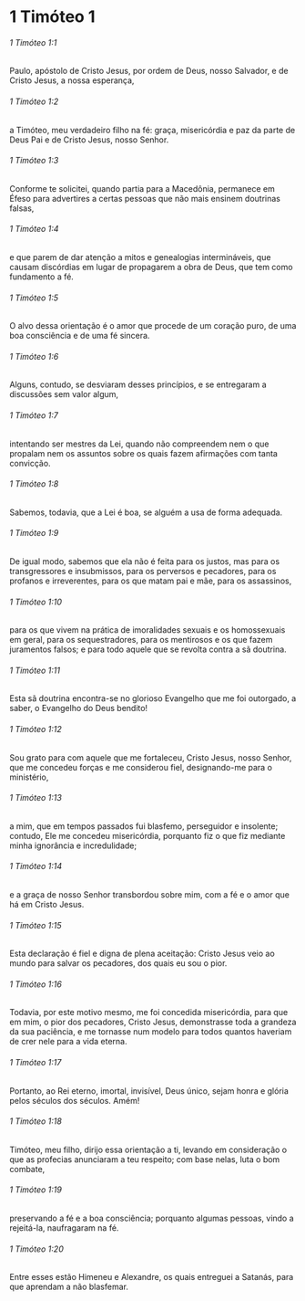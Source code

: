 # 1 Timóteo 1

###### 1 Timóteo 1:1

Paulo, apóstolo de Cristo Jesus, por ordem de Deus, nosso Salvador, e de Cristo Jesus, a nossa esperança,

###### 1 Timóteo 1:2

a Timóteo, meu verdadeiro filho na fé: graça, misericórdia e paz da parte de Deus Pai e de Cristo Jesus, nosso Senhor.

###### 1 Timóteo 1:3

Conforme te solicitei, quando partia para a Macedônia, permanece em Éfeso para advertires a certas pessoas que não mais ensinem doutrinas falsas,

###### 1 Timóteo 1:4

e que parem de dar atenção a mitos e genealogias intermináveis, que causam discórdias em lugar de propagarem a obra de Deus, que tem como fundamento a fé.

###### 1 Timóteo 1:5

O alvo dessa orientação é o amor que procede de um coração puro, de uma boa consciência e de uma fé sincera.

###### 1 Timóteo 1:6

Alguns, contudo, se desviaram desses princípios, e se entregaram a discussões sem valor algum,

###### 1 Timóteo 1:7

intentando ser mestres da Lei, quando não compreendem nem o que propalam nem os assuntos sobre os quais fazem afirmações com tanta convicção.

###### 1 Timóteo 1:8

Sabemos, todavia, que a Lei é boa, se alguém a usa de forma adequada.

###### 1 Timóteo 1:9

De igual modo, sabemos que ela não é feita para os justos, mas para os transgressores e insubmissos, para os perversos e pecadores, para os profanos e irreverentes, para os que matam pai e mãe, para os assassinos,

###### 1 Timóteo 1:10

para os que vivem na prática de imoralidades sexuais e os homossexuais em geral, para os sequestradores, para os mentirosos e os que fazem juramentos falsos; e para todo aquele que se revolta contra a sã doutrina.

###### 1 Timóteo 1:11

Esta sã doutrina encontra-se no glorioso Evangelho que me foi outorgado, a saber, o Evangelho do Deus bendito!

###### 1 Timóteo 1:12

Sou grato para com aquele que me fortaleceu, Cristo Jesus, nosso Senhor, que me concedeu forças e me considerou fiel, designando-me para o ministério,

###### 1 Timóteo 1:13

a mim, que em tempos passados fui blasfemo, perseguidor e insolente; contudo, Ele me concedeu misericórdia, porquanto fiz o que fiz mediante minha ignorância e incredulidade;

###### 1 Timóteo 1:14

e a graça de nosso Senhor transbordou sobre mim, com a fé e o amor que há em Cristo Jesus.

###### 1 Timóteo 1:15

Esta declaração é fiel e digna de plena aceitação: Cristo Jesus veio ao mundo para salvar os pecadores, dos quais eu sou o pior.

###### 1 Timóteo 1:16

Todavia, por este motivo mesmo, me foi concedida misericórdia, para que em mim, o pior dos pecadores, Cristo Jesus, demonstrasse toda a grandeza da sua paciência, e me tornasse num modelo para todos quantos haveriam de crer nele para a vida eterna.

###### 1 Timóteo 1:17

Portanto, ao Rei eterno, imortal, invisível, Deus único, sejam honra e glória pelos séculos dos séculos. Amém!

###### 1 Timóteo 1:18

Timóteo, meu filho, dirijo essa orientação a ti, levando em consideração o que as profecias anunciaram a teu respeito; com base nelas, luta o bom combate,

###### 1 Timóteo 1:19

preservando a fé e a boa consciência; porquanto algumas pessoas, vindo a rejeitá-la, naufragaram na fé.

###### 1 Timóteo 1:20

Entre esses estão Himeneu e Alexandre, os quais entreguei a Satanás, para que aprendam a não blasfemar.

